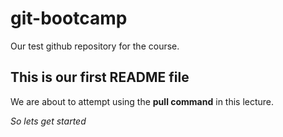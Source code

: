 # git-bootcamp
Our test github repository for the course.
## This is our first README file
We are about to attempt using the **pull command** in this lecture.

*So lets get started*

